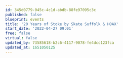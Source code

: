 ```yaml
---
id: 345d0779-045c-4c1d-abdb-88fe97095c3c
published: false
blueprint: events
title: '20 Years of Stoke by Skate Suffolk & HOAX'
start_date: '2022-04-27 09:01'
free: false
virtual: false
updated_by: 73585618-b2c6-4117-9078-fe4dcc123fca
updated_at: 1651050125
---
```

